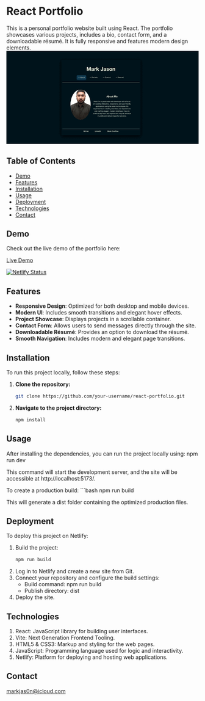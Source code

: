 # React Portfolio

This is a personal portfolio website built using React. The portfolio showcases various projects, includes a bio, contact form, and a downloadable résumé. It is fully responsive and features modern design elements.
![react portfolio demo](Develop/assets/images/react-port.gif)
## Table of Contents

- [Demo](#demo)
- [Features](#features)
- [Installation](#installation)
- [Usage](#usage)
- [Deployment](#deployment)
- [Technologies](#technologies)
- [Contact](#contact)

## Demo

Check out the live demo of the portfolio here: 

[Live Demo](https://markjas0n-react.netlify.app)

[![Netlify Status](https://api.netlify.com/api/v1/badges/594527b3-3ae6-42e9-aec4-39f441dc07c2/deploy-status)](https://app.netlify.com/sites/markjas0n-react/deploys)
## Features

- **Responsive Design**: Optimized for both desktop and mobile devices.
- **Modern UI**: Includes smooth transitions and elegant hover effects.
- **Project Showcase**: Displays projects in a scrollable container.
- **Contact Form**: Allows users to send messages directly through the site.
- **Downloadable Résumé**: Provides an option to download the résumé.
- **Smooth Navigation**: Includes modern and elegant page transitions.

## Installation

To run this project locally, follow these steps:

1. **Clone the repository:**
   ```bash
   git clone https://github.com/your-username/react-portfolio.git
2. **Navigate to the project directory:**
    ```bash
    npm install
## Usage 
 After installing the dependencies, you can run the project locally using:
    npm run dev

This command will start the development server, and the site will be accessible at http://localhost:5173/.

To create a production build:
    ```bash
    npm run build

This will generate a dist folder containing the optimized production files.

## Deployment
To deploy this project on Netlify:

1. Build the project:
    ```bash
    npm run build
2. Log in to Netlify and create a new site from Git.
3. Connect your repository and configure the build settings:
    - Build command: npm run build
    - Publish directory: dist
4. Deploy the site.

## Technologies
1. React: JavaScript library for building user interfaces.
2. Vite: Next Generation Frontend Tooling.
3. HTML5 & CSS3: Markup and styling for the web pages.
4. JavaScript: Programming language used for logic and interactivity.
5. Netlify: Platform for deploying and hosting web applications.

## Contact
[markjas0n@icloud.com](markjas0n@icloud.com)